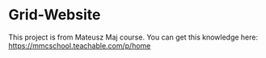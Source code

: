 # Grid-Website
This project is from Mateusz Maj course. You can get this knowledge here: https://mmcschool.teachable.com/p/home
